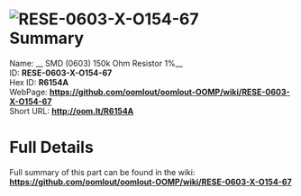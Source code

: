 
![RESE-0603-X-O154-67](https://github.com/oomlout/oomlout-OOMP/blob/master/parts/RESE-0603-X-O154-67/RESE-0603-X-O154-67_420.jpg)   
Summary
=================
  
Name: __ SMD (0603) 150k Ohm Resistor 1%__    
ID: __RESE-0603-X-O154-67__   
Hex ID: __R6154A__   
WebPage: __https://github.com/oomlout/oomlout-OOMP/wiki/RESE-0603-X-O154-67__   
Short URL: __http://oom.lt/R6154A__   

Full Details
==========================
Full summary of this part can be found in the wiki:   
__https://github.com/oomlout/oomlout-OOMP/wiki/RESE-0603-X-O154-67__    

